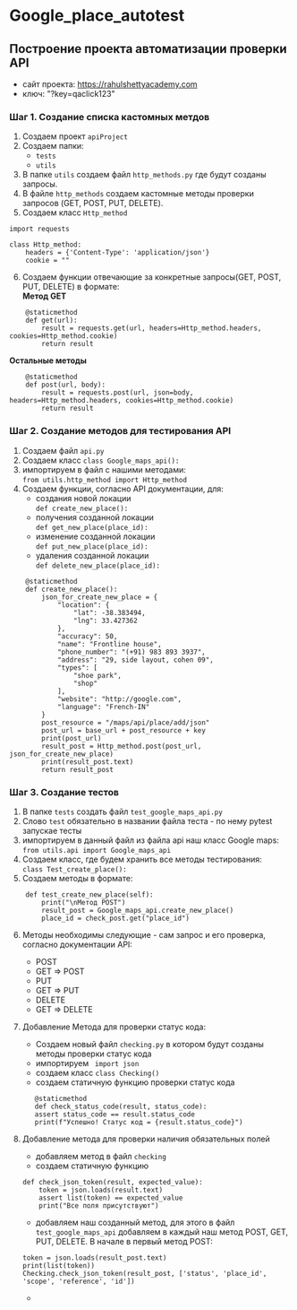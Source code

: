 # Google_place_autotest
## Построение проекта автоматизации проверки API
- сайт проекта: https://rahulshettyacademy.com
- ключ: "?key=qaclick123"


### Шаг 1. Создание списка кастомных метдов
1. Создаем проект  ```apiProject```
2. Создаем папки:
    - ```tests```
    - ```utils```
3. В папке ```utils``` создаем файл ```http_methods.py``` где будут созданы запросы.
4. В файле ```http_methods``` создаем кастомные методы проверки запросов (GET, POST, PUT, DELETE).
5. Создаем класс ```Http_method```
```
import requests

class Http_method:
    headers = {'Content-Type': 'application/json'}
    cookie = ""
```
6. Создаем функции отвечающие за конкретные запросы(GET, POST, PUT, DELETE) в формате:<br/>
**Метод GET**
```
    @staticmethod
    def get(url):
        result = requests.get(url, headers=Http_method.headers, cookies=Http_method.cookie)
        return result
```
**Остальные методы**
```
    @staticmethod
    def post(url, body):
        result = requests.post(url, json=body, headers=Http_method.headers, cookies=Http_method.cookie)
        return result
```
### Шаг 2. Создание методов для тестирования API

1. Создаем файл ```api.py```
2. Создаем класс ```class Google_maps_api():```
3. импортируем в файл с нашими методами:<br/> 
```from utils.http_method import Http_method```
4. Создаем функции, согласно API документации, для:
    - создания новой локации<br/> ```def create_new_place():```
    - получения созданной локации<br/>```def get_new_place(place_id):```
    - изменение созданной локации<br/>```def put_new_place(place_id):```
    - удаления созданной локации<br/>```def delete_new_place(place_id):```
```
    @staticmethod
    def create_new_place():
        json_for_create_new_place = {
            "location": {
                "lat": -38.383494,
                "lng": 33.427362
            },
            "accuracy": 50,
            "name": "Frontline house",
            "phone_number": "(+91) 983 893 3937",
            "address": "29, side layout, cohen 09",
            "types": [
                "shoe park",
                "shop"
            ],
            "website": "http://google.com",
            "language": "French-IN"
        }
        post_resource = "/maps/api/place/add/json"                  
        post_url = base_url + post_resource + key
        print(post_url)                                             
        result_post = Http_method.post(post_url, json_for_create_new_place)   
        print(result_post.text)
        return result_post
```
### Шаг 3. Создание тестов

1. В папке ```tests``` создать файл ```test_google_maps_api.py```
2. Слово ```test``` обязательно в названии файла теста - по нему pytest запускае тесты
3. импортируем в данный файл из файла api наш класс Google maps:<br/>
```from utils.api import Google_maps_api```
4. Создаем класс, где будем хранить все методы тестирования:<br/>
```class Test_create_place():```
5. Создаем методы в формате:

```
    def test_create_new_place(self):
        print("\nМетод POST")
        result_post = Google_maps_api.create_new_place()
        place_id = check_post.get("place_id")
```
6. Методы необходимы следующие - сам запрос и его проверка, согласно документации API:
    - POST
    - GET => POST
    - PUT
    - GET => PUT
    - DELETE
    - GET => DELETE
7. Добавление Метода для проверки статус кода:
    - Создаем новый файл ```checking.py``` в котором будут созданы методы проверки статус кода
    - импортируем ``` import json```
    - создаем класс ```class Checking()```
    - создаем статичную функцию проверки статус кода<br/>
     ```
        @staticmethod
        def check_status_code(result, status_code):
        assert status_code == result.status_code
        print(f"Успешно! Статус код = {result.status_code}")
    ```
8. Добавление метода для проверки наличия обязательных полей
    - добавляем метод в файл ```checking```
    - создаем статичную функцию 
    ```     
    def check_json_token(result, expected_value):
        token = json.loads(result.text)
        assert list(token) == expected_value
        print("Все поля присутствуют")
    ```

    - добавляем наш созданный метод, для этого в файл  ```test_google_maps_api``` добавляем в каждый наш метод  POST, GET, PUT, DELETE. В начале в первый метод POST:
    ```
    token = json.loads(result_post.text)
    print(list(token))
    Checking.check_json_token(result_post, ['status', 'place_id', 'scope', 'reference', 'id'])
    ``` 
    - 

